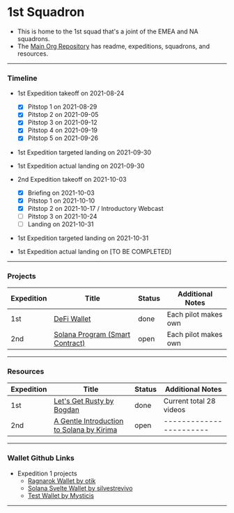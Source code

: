 # 1st Squadron

- This is home to the 1st squad that's a joint of the EMEA and NA squadrons.
- The [Main Org Repository](https://github.com/icarus-initiative/icarus_initiative) has readme, expeditions, squadrons, and resources.

---

### Timeline

- 1st Expedition takeoff on 2021-08-24
  - [x] Pitstop 1 on 2021-08-29
  - [x] Pitstop 2 on 2021-09-05
  - [x] Pitstop 3 on 2021-09-12
  - [x] Pitstop 4 on 2021-09-19
  - [x] Pitstop 5 on 2021-09-26
- 1st Expedition targeted landing on 2021-09-30
- 1st Expedition actual landing on 2021-09-30

- 2nd Expedition takeoff on 2021-10-03
  - [x] Briefing on 2021-10-03
  - [x] Pitstop 1 on 2021-10-10
  - [x] Pitstop 2 on 2021-10-17 / Introductory Webcast
  - [ ] Pitstop 3 on 2021-10-24
  - [ ] Landing on 2021-10-31
- 1st Expedition targeted landing on 2021-10-31
- 1st Expedition actual landing on [TO BE COMPLETED]

---

### Projects

| Expedition | Title                                                                                                                                            | Status | Additional Notes     |
| ---------- | ------------------------------------------------------------------------------------------------------------------------------------------------ | ------ | -------------------- |
| 1st        | [DeFi Wallet](https://github.com/icarus-initiative/icarus_initiative/blob/main/1st_expedition_wallet_guidelines.md)                              | done   | Each pilot makes own |
| 2nd        | [Solana Program (Smart Contract)](https://github.com/icarus-initiative/icarus_initiative/blob/main/2nd_expedition_smart_contracts_guidelines.md) | open   | Each pilot makes own |

---

### Resources

| Expedition | Title                                                                                                 | Status | Additional Notes        |
| ---------- | ----------------------------------------------------------------------------------------------------- | ------ | ----------------------- |
| 1st        | [Let's Get Rusty by Bogdan](https://www.youtube.com/playlist?list=PLai5B987bZ9CoVR-QEIN9foz4QCJ0H2Y8) | done   | Current total 28 videos |
| 2nd        | [A Gentle Introduction to Solana by Kirima](https://kirima.vercel.app/post/gentleintrosolana)         | open   | ----------------------- |

---

### Wallet Github Links

- Expedition 1 projects
  - [Ragnarok Wallet by otik](https://github.com/timotdev/ragnarok_wallet)
  - [Solana Svelte Wallet by silvestrevivo](https://github.com/silvestrevivo/solana-svelte-wallet)
  - [Test Wallet by Mysticis](https://github.com/mysticis/test-wallet)

---
